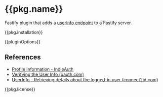 # {{pkg.name}}

Fastify plugin that adds a [userinfo endpoint](https://indieauth.spec.indieweb.org/#user-information) to a Fastify server.

<!-- toc -->

{{pkg.installation}}

{{pluginOptions}}

## References

- [Profile Information - IndieAuth](https://indieauth.spec.indieweb.org/#x5-3-4-profile-information)
- [Verifying the User Info (oauth.com)](https://www.oauth.com/oauth2-servers/signing-in-with-google/verifying-the-user-info/)
- [UserInfo - Retrieving details about the logged-in user (connect2id.com)](https://connect2id.com/products/server/docs/api/userinfo)

{{pkg.license}}
